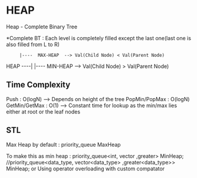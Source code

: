 # HEAP
Heap - Complete Binary Tree

*Complete BT : Each level is completely filled except the last one(last one is also filled from L to R)

         |----  MAX-HEAP  --> Val(Child Node) < Val(Parent Node)
HEAP ----|
         |----  MIN-HEAP  --> Val(Child Node) > Val(Parent Node)

## Time Complexity
Push : O(logN)            --> Depends on height of the tree
PopMin/PopMax : O(logN)
GetMin/GetMax : O(1)      --> Constant time for lookup as the min/max lies either at root or the leaf nodes

## STL
Max Heap by default :
priority_queue<int> MaxHeap

To make this as min heap :
priority_queue<int, vector<int> ,greater<int>> MinHeap;
//priority_queue<data_type, vector<data_type> ,greater<data_type>> MinHeap;
or
Using operator overloading with custom compatator